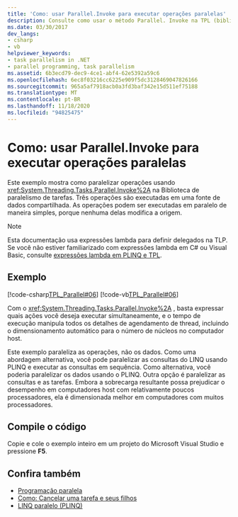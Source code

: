 ```yaml
---
title: 'Como: usar Parallel.Invoke para executar operações paralelas'
description: Consulte como usar o método Parallel. Invoke na TPL (biblioteca paralela de tarefas), que faz operações paralelas em uma fonte de dados compartilhada no .NET.
ms.date: 03/30/2017
dev_langs:
- csharp
- vb
helpviewer_keywords:
- task parallelism in .NET
- parallel programming, task parallelism
ms.assetid: 6b3ecd79-dec9-4ce1-abf4-62e5392a59c6
ms.openlocfilehash: 6ec8f03216cc6225e909f5dc3128469047826166
ms.sourcegitcommit: 965a5af7918acb0a3fd3baf342e15d511ef75188
ms.translationtype: MT
ms.contentlocale: pt-BR
ms.lasthandoff: 11/18/2020
ms.locfileid: "94825475"
---
```

# <a name="how-to-use-parallelinvoke-to-execute-parallel-operations"></a>Como: usar Parallel.Invoke para executar operações paralelas

Este exemplo mostra como paralelizar operações usando <xref:System.Threading.Tasks.Parallel.Invoke%2A> na Biblioteca de paralelismo de tarefas. Três operações são executadas em uma fonte de dados compartilhada. As operações podem ser executadas em paralelo de maneira simples, porque nenhuma delas modifica a origem.

> [!NOTE]
> Esta documentação usa expressões lambda para definir delegados na TLP. Se você não estiver familiarizado com expressões lambda em C# ou Visual Basic, consulte [expressões lambda em PLINQ e TPL](lambda-expressions-in-plinq-and-tpl.md).

## <a name="example"></a>Exemplo

[!code-csharp[TPL_Parallel#06](../../../samples/snippets/csharp/VS_Snippets_Misc/tpl_parallel/cs/parallelinvoke.cs#06)]
[!code-vb[TPL_Parallel#06](../../../samples/snippets/visualbasic/VS_Snippets_Misc/tpl_parallel/vb/parallelinvoke.vb#06)]

Com o <xref:System.Threading.Tasks.Parallel.Invoke%2A> , basta expressar quais ações você deseja executar simultaneamente, e o tempo de execução manipula todos os detalhes de agendamento de thread, incluindo o dimensionamento automático para o número de núcleos no computador host.

Este exemplo paraleliza as operações, não os dados. Como uma abordagem alternativa, você pode paralelizar as consultas do LINQ usando PLINQ e executar as consultas em sequência. Como alternativa, você poderia paralelizar os dados usando o PLINQ. Outra opção é paralelizar as consultas e as tarefas. Embora a sobrecarga resultante possa prejudicar o desempenho em computadores host com relativamente poucos processadores, ela é dimensionada melhor em computadores com muitos processadores.

## <a name="compile-the-code"></a>Compile o código

Copie e cole o exemplo inteiro em um projeto do Microsoft Visual Studio e pressione **F5**.

## <a name="see-also"></a>Confira também

- [Programação paralela](index.md)
- [Como: Cancelar uma tarefa e seus filhos](how-to-cancel-a-task-and-its-children.md)
- [LINQ paralelo (PLINQ)](introduction-to-plinq.md)
